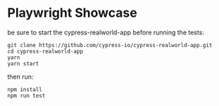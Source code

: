 # Playwright Showcase

be sure to start the cypress-realworld-app before running the tests:

```
git clone https://github.com/cypress-io/cypress-realworld-app.git
cd cypress-realworld-app
yarn
yarn start
```

then run:

```
npm install
npm run test
```
